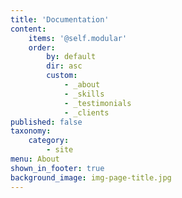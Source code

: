 ```yaml
---
title: 'Documentation'
content:
    items: '@self.modular'
    order:
        by: default
        dir: asc
        custom:
            - _about
            - _skills
            - _testimonials
            - _clients
published: false
taxonomy:
    category:
        - site
menu: About
shown_in_footer: true
background_image: img-page-title.jpg
---
```


